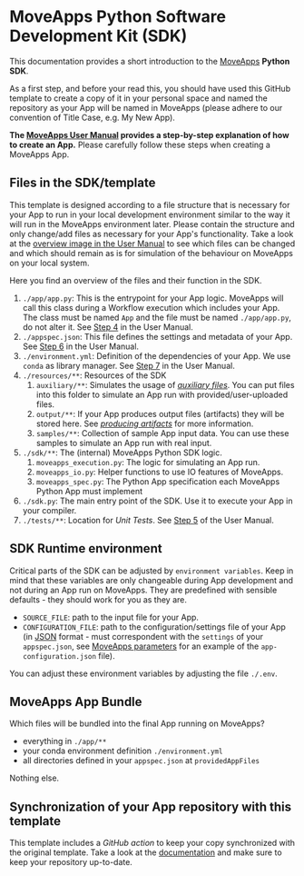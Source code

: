 # MoveApps Python Software Development Kit (SDK)

This documentation provides a short introduction to the [MoveApps](https://www.moveapps.org) **Python SDK**.

As a first step, and before your read this, you should have used this GitHub template to create a copy of it in your personal space and named the repository as your App will be named in MoveApps (please adhere to our convention of Title Case, e.g. My New App).

**The [MoveApps User Manual](https://docs.moveapps.org/#/create_py_app) provides a step-by-step explanation of how to create an App.** Please carefully follow these steps when creating a MoveApps App.


## Files in the SDK/template

This template is designed according to a file structure that is necessary for your App to run in your local development environment similar to the way it will run in the MoveApps environment later. Please contain the structure and only change/add files as necessary for your App's functionality. Take a look at the [overview image in the User Manual](https://docs.moveapps.org/#/create_py_app) to see which files can be changed and which should remain as is for simulation of the behaviour on MoveApps on your local system.

Here you find an overview of the files and their function in the SDK.

1. `./app/app.py`: This is the entrypoint for your App logic. MoveApps will call this class during a Workflow execution which includes your App. The class must be named `App` and the file must be named `./app/app.py`, do not alter it. See [Step 4](https://docs.moveapps.org/#/create_py_app#step-4-develop-the-app-code-locally-within-the-template) in the User Manual.
1. `./appspec.json`: This file defines the settings and metadata of your App. See [Step 6](https://docs.moveapps.org/#/create_py_app?id=step-6-write-app-specifications) in the User Manual.
1. `./environment.yml`: Definition of the dependencies of your App. We use `conda` as library manager. See [Step 7](https://docs.moveapps.org/#/create_py_app?id=step-7-store-environment-dependencies) in the User Manual.
1. `./resources/**`: Resources of the SDK
   1. `auxiliary/**`: Simulates the usage of [*auxiliary files*](https://docs.moveapps.org/#/auxiliary). You can put files into this folder to simulate an App run with provided/user-uploaded files. 
   1. `output/**`: If your App produces output files (artifacts) they will be stored here. See [*producing artifacts*](https://docs.moveapps.org/#/copilot-python-sdk?id=producing-app-artifacts) for more information.
   1. `samples/**`: Collection of sample App input data. You can use these samples to simulate an App run with real input.
1. `./sdk/**`: The (internal) MoveApps Python SDK logic.
   1. `moveapps_execution.py`: The logic for simulating an App run.
   1. `moveapps_io.py`: Helper functions to use IO features of MoveApps.
   1. `moveapps_spec.py`: The Python App specification each MoveApps Python App must implement
1. `./sdk.py`: The main entry point of the SDK. Use it to execute your App in your compiler.
1. `./tests/**`: Location for *Unit Tests*. See [Step 5](https://docs.moveapps.org/#/create_py_app#=step-5-test-your-app-locally) of the User Manual.


## SDK Runtime environment

Critical parts of the SDK can be adjusted by `environment variables`. Keep in mind that these variables are only changeable during App development and not during an App run on MoveApps. They are predefined with sensible defaults - they should work for you as they are.

- `SOURCE_FILE`: path to the input file for your App.
- `CONFIGURATION_FILE`: path to the configuration/settings file of your App (in [JSON](https://www.w3schools.com/js/js_json_intro.asp) format - must correspondent with the `settings` of your `appspec.json`, see [MoveApps parameters](https://docs.moveapps.org/#/copilot-python-sdk.md#moveapps-parameters) for an example of the `app-configuration.json` file).

You can adjust these environment variables by adjusting the file `./.env`.


## MoveApps App Bundle

Which files will be bundled into the final App running on MoveApps?

- everything in `./app/**`
- your conda environment definition `./environment.yml`
- all directories defined in your `appspec.json` at `providedAppFiles` 

Nothing else.


## Synchronization of your App repository with this template

This template includes a _GitHub action_ to keep your copy synchronized with the original template. Take a look at the [documentation](https://docs.moveapps.org/#/manage_Pyapp_github#keep-your-repositories-up-to-date-sync-with-templates) and make sure to keep your repository up-to-date.

